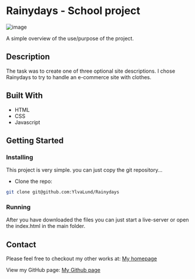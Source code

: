 # Rainydays - School project

![image](https://ylvalund.com/img/rainydays.jpg)

A simple overview of the use/purpose of the project.

## Description

The task was to create one of three optional site descriptions. I chose Rainydays to try to handle an e-commerce site with clothes.

## Built With

- HTML
- CSS
- Javascript

## Getting Started

### Installing

This project is very simple. you can just copy the git repository...

- Clone the repo:

```bash
git clone git@github.com:YlvaLund/Rainydays
```

### Running

After you have downloaded the files you can just start a live-server or open the index.html in the main folder.

## Contact

Please feel free to checkout my other works at:
[My homepage](https://www.ylvalund.com)

View my GitHub page:
[My Github page](https://github.com/YlvaLund)
